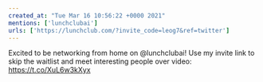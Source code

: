 ```yaml
---
created_at: "Tue Mar 16 10:56:22 +0000 2021"
mentions: ['lunchclubai']
urls: ['https://lunchclub.com/?invite_code=leog7&ref=twitter']
---
```


Excited to be networking from home on @lunchclubai! Use my invite link to skip the waitlist and meet interesting people over video: https://t.co/XuL6w3kXyx